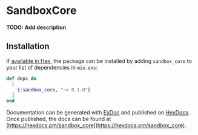 # SandboxCore

**TODO: Add description**

## Installation

If [available in Hex](https://hex.pm/docs/publish), the package can be installed
by adding `sandbox_core` to your list of dependencies in `mix.exs`:

```elixir
def deps do
  [
    {:sandbox_core, "~> 0.1.0"}
  ]
end
```

Documentation can be generated with [ExDoc](https://github.com/elixir-lang/ex_doc)
and published on [HexDocs](https://hexdocs.pm). Once published, the docs can
be found at [https://hexdocs.pm/sandbox_core](https://hexdocs.pm/sandbox_core).

